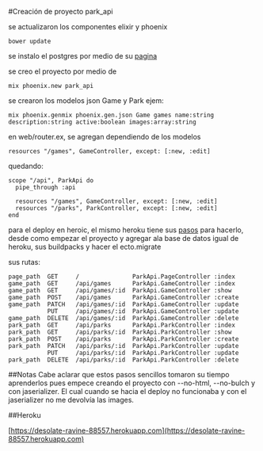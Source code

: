 #Creación de proyecto park_api

se actualizaron los componentes elixir y phoenix


    bower update

se instalo el postgres por medio de su  [pagina](https://www.postgresql.org/download/macosx/)

se creo el proyecto por medio de

    mix phoenix.new park_api

se crearon los modelos json Game y Park ejem:

    mix phoenix.genmix phoenix.gen.json Game games name:string description:string active:boolean images:array:string  

en web/router.ex, se agregan dependiendo de los modelos

    resources "/games", GameController, except: [:new, :edit]

quedando:

    scope "/api", ParkApi do
      pipe_through :api

      resources "/games", GameController, except: [:new, :edit]
      resources "/parks", ParkController, except: [:new, :edit]
    end

para el deploy en heroic, el mismo heroku tiene sus [pasos](http://www.phoenixframework.org/docs/heroku) para hacerlo, desde como empezar el proyecto y agregar ala base de datos igual de heroku, sus buildpacks y hacer el ecto.migrate


sus rutas:

    page_path  GET     /               ParkApi.PageController :index
    game_path  GET     /api/games      ParkApi.GameController :index
    game_path  GET     /api/games/:id  ParkApi.GameController :show
    game_path  POST    /api/games      ParkApi.GameController :create
    game_path  PATCH   /api/games/:id  ParkApi.GameController :update
               PUT     /api/games/:id  ParkApi.GameController :update
    game_path  DELETE  /api/games/:id  ParkApi.GameController :delete
    park_path  GET     /api/parks      ParkApi.ParkController :index
    park_path  GET     /api/parks/:id  ParkApi.ParkController :show
    park_path  POST    /api/parks      ParkApi.ParkController :create
    park_path  PATCH   /api/parks/:id  ParkApi.ParkController :update
               PUT     /api/parks/:id  ParkApi.ParkController :update
    park_path  DELETE  /api/parks/:id  ParkApi.ParkController :delete

##Notas
Cabe aclarar que estos pasos sencillos tomaron su tiempo aprenderlos pues empece creando el proyecto con --no-html, --no-bulch y con jaserializer. El cual cuando se hacia el deploy no funcionaba y con el jaserializer no me devolvía las images.

##Heroku

[https://desolate-ravine-88557.herokuapp.com](https://desolate-ravine-88557.herokuapp.com)